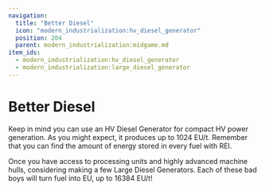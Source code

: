 ```yaml
---
navigation:
  title: "Better Diesel"
  icon: "modern_industrialization:hv_diesel_generator"
  position: 204
  parent: modern_industrialization:midgame.md
item_ids:
  - modern_industrialization:hv_diesel_generator
  - modern_industrialization:large_diesel_generator
---
```


# Better Diesel

Keep in mind you can use an HV Diesel Generator for compact HV power generation. As you might expect, it produces up to 1024 EU/t. Remember that you can find the amount of energy stored in every fuel with REI.

<Recipe id="modern_industrialization:electric_age/machine/hv_diesel_generator_asbl" />

Once you have access to processing units and highly advanced machine hulls, considering making a few Large Diesel Generators. Each of these bad boys will turn fuel into EU, up to 16384 EU/t!

<Recipe id="modern_industrialization:electric_age/machine/large_diesel_generator_asbl" />


